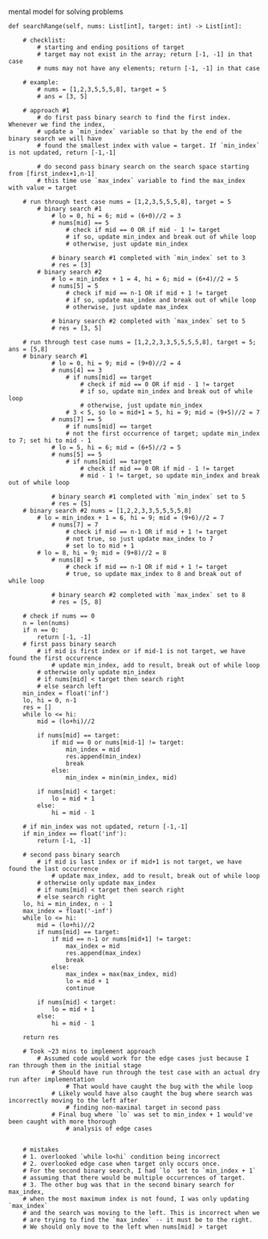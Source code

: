 mental model for solving problems


    def searchRange(self, nums: List[int], target: int) -> List[int]:
        
        # checklist:
            # starting and ending positions of target
            # target may not exist in the array; return [-1, -1] in that case
            # nums may not have any elements; return [-1, -1] in that case
        
        # example:
            # nums = [1,2,3,5,5,5,8], target = 5
            # ans = [3, 5]
        
        # approach #1
            # do first pass binary search to find the first index. Whenever we find the index, 
            # update a `min_index` variable so that by the end of the binary search we will have
            # found the smallest index with value = target. If `min_index` is not updated, return [-1,-1]

            # do second pass binary search on the search space starting from [first_index+1,n-1]
            # this time use `max_index` variable to find the max_index with value = target
        
        # run through test case nums = [1,2,3,5,5,5,8], target = 5
            # binary search #1
                # lo = 0, hi = 6; mid = (6+0)//2 = 3
                # nums[mid] == 5   
                    # check if mid == 0 OR if mid - 1 != target
                    # if so, update min_index and break out of while loop
                    # otherwise, just update min_index
                
                # binary search #1 completed with `min_index` set to 3
                # res = [3]
            # binary search #2
                # lo = min_index + 1 = 4, hi = 6; mid = (6+4)//2 = 5
                # nums[5] = 5
                    # check if mid == n-1 OR if mid + 1 != target
                    # if so, update max_index and break out of while loop
                    # otherwise, just update max_index
                
                # binary search #2 completed with `max_index` set to 5
                # res = [3, 5]
        
        # run through test case nums = [1,2,2,3,3,5,5,5,5,8], target = 5; ans = [5,8]
        # binary search #1
                # lo = 0, hi = 9; mid = (9+0)//2 = 4
                # nums[4] == 3
                    # if nums[mid] == target
                        # check if mid == 0 OR if mid - 1 != target
                        # if so, update min_index and break out of while loop
                        # otherwise, just update min_index
                    # 3 < 5, so lo = mid+1 = 5, hi = 9; mid = (9+5)//2 = 7
                # nums[7] == 5
                    # if nums[mid] == target
                    # not the first occurrence of target; update min_index to 7; set hi to mid - 1
                # lo = 5, hi = 6; mid = (6+5)//2 = 5
                # nums[5] == 5
                    # if nums[mid] == target
                        # check if mid == 0 OR if mid - 1 != target
                        # mid - 1 != target, so update min_index and break out of while loop
                
                # binary search #1 completed with `min_index` set to 5
                # res = [5]
        # binary search #2 nums = [1,2,2,3,3,5,5,5,5,8]
            # lo = min_index + 1 = 6, hi = 9; mid = (9+6)//2 = 7
                # nums[7] = 7
                    # check if mid == n-1 OR if mid + 1 != target
                    # not true, so just update max_index to 7
                    # set lo to mid + 1
            # lo = 8, hi = 9; mid = (9+8)//2 = 8
                # nums[8] = 5
                    # check if mid == n-1 OR if mid + 1 != target
                    # true, so update max_index to 8 and break out of while loop
                
                # binary search #2 completed with `max_index` set to 8
                # res = [5, 8]

        # check if nums == 0
        n = len(nums)
        if n == 0:
            return [-1, -1]
        # first pass binary search
            # if mid is first index or if mid-1 is not target, we have found the first occurrence
                # update min_index, add to result, break out of while loop
            # otherwise only update min_index
            # if nums[mid] < target then search right
            # else search left
        min_index = float('inf')
        lo, hi = 0, n-1
        res = []
        while lo <= hi:
            mid = (lo+hi)//2

            if nums[mid] == target:
                if mid == 0 or nums[mid-1] != target:
                    min_index = mid
                    res.append(min_index)
                    break
                else:
                    min_index = min(min_index, mid)
            
            if nums[mid] < target:
                lo = mid + 1
            else:
                hi = mid - 1
        
        # if min_index was not updated, return [-1,-1]
        if min_index == float('inf'):
            return [-1, -1]

        # second pass binary search
            # if mid is last index or if mid+1 is not target, we have found the last occurrence
                # update max_index, add to result, break out of while loop
            # otherwise only update max_index
            # if nums[mid] < target then search right
            # else search right
        lo, hi = min_index, n - 1
        max_index = float('-inf')
        while lo <= hi:
            mid = (lo+hi)//2
            if nums[mid] == target:
                if mid == n-1 or nums[mid+1] != target:
                    max_index = mid
                    res.append(max_index)
                    break
                else:
                    max_index = max(max_index, mid)
                    lo = mid + 1
                    continue
            
            if nums[mid] < target:
                lo = mid + 1
            else:
                hi = mid - 1
        
        return res

        # Took ~23 mins to implement approach
            # Assumed code would work for the edge cases just because I ran through them in the initial stage
                # Should have run through the test case with an actual dry run after implementation
                    # That would have caught the bug with the while loop
                # Likely would have also caught the bug where search was incorrectly moving to the left after
                    # finding non-maximal target in second pass
                # Final bug where `lo` was set to min_index + 1 would've been caught with more thorough
                    # analysis of edge cases


        # mistakes 
        # 1. overlooked `while lo<hi` condition being incorrect
        # 2. overlooked edge case when target only occurs once. 
        # For the second binary search, I had `lo` set to `min_index + 1`
        # assuming that there would be multiple occurrences of target.
        # 3. The other bug was that in the second binary search for max_index,
        # when the most maximum index is not found, I was only updating `max_index`
        # and the search was moving to the left. This is incorrect when we
        # are trying to find the `max_index` -- it must be to the right.
        # We should only move to the left when nums[mid] > target        
